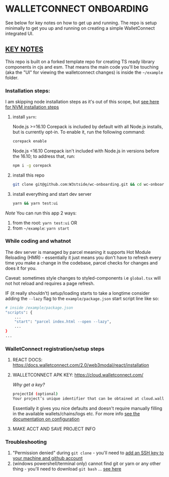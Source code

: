 # WALLETCONNECT ONBOARDING

See below for key notes on how to get up and running. The repo is setup minimally to get you up and running on creating a simple WalletConnect integrated UI.

## <u>KEY NOTES</u>
This repo is built on a forked template repo for creating TS ready library components in cjs and esm.
That means the main code you'll be touching (aka the "UI" for viewing the walletconnect changes) is inside the `~/example` folder.

### Installation steps:

I am skipping node installation steps as it's out of this scope, but [see here for NVM installation steps](https://heynode.com/tutorial/install-nodejs-locally-nvm/)

1. install `yarn`:
    
    Node.js >=16.10
    Corepack is included by default with all Node.js installs, but is currently opt-in. To enable it, run the following command:

    ```bash
    corepack enable
    ```
    
    Node.js <16.10
    Corepack isn't included with Node.js in versions before the 16.10; to address that, run:
    ```bash
    npm i -g corepack
    ```

2. install this repo
    ```bash
    git clone git@github.com:W3stside/wc-onboarding.git && cd wc-onboarding
    ```

3. install everything and start dev server
    ```bash
    yarn && yarn test:ui
    ```

*Note* You can run this app 2 ways:
1. from the root: `yarn test:ui`
OR
2. from `~/example`: `yarn start`

### While coding and whatnot
The dev server is managed by parcel meaning it supports Hot Module Reloading (HMR) - essentially it just means you don't have to refresh every time you make a change in the codebase, parcel checks for changes and does it for you.

Caveat: sometimes style changes to styled-components i.e `global.tsx` will not hot reload and requires a page refresh.

IF (it really shouldn't) setup/loading starts to take a longtime consider adding the `--lazy` flag to the `example/package.json` start script line like so:
```bash
# inside /example/package.json
"scripts": {
    ...
    "start": "parcel index.html --open --lazy",
    ...
}
...
```
    

### WalletConnect registration/setup steps
1. REACT DOCS: https://docs.walletconnect.com/2.0/web3modal/react/installation
2. WALLETCONNECT APK KEY: https://cloud.walletconnect.com/
    
    _Why get a key?_

    ```bash
    projectId (optional)
    Your project’s unique identifier that can be obtained at cloud.walletconnect.com. Providing this enables the following functionalities within Web3Modal: wallet and chain logos, optional walletconnect rpc, support for all wallets from explorer.walletconnect.com. Defaults to undefined
    ```

    Essentially it gives you nice defaults and doesn't require manually filling in the available wallets/chains/logs etc. For more info [see the documentation on configuration](https://docs.walletconnect.com/2.0/web3modal/configuration)

3. MAKE ACCT AND SAVE PROJECT INFO

### Troubleshooting
1. "Permission denied" during `git clone` - you'll need to [add an SSH key to your machine and github account](https://docs.github.com/en/authentication/connecting-to-github-with-ssh/adding-a-new-ssh-key-to-your-github-account)
2. (windows powershell/terminal only) cannot find git or yarn or any other thing - you'll need to download `git bash` ... [see here](https://git-scm.com/downloads)